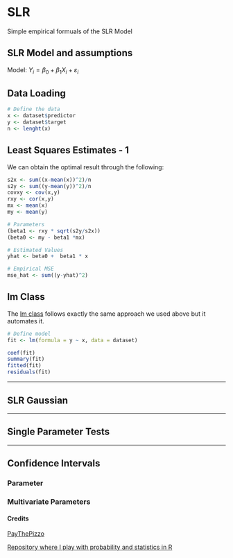 # SLR
Simple empirical formuals of the SLR Model

## SLR Model and assumptions
Model: $Y_{i} = \beta_{0} + \beta_{1}X_{i} + \varepsilon_{i}$


## Data Loading
```r
# Define the data
x <- dataset$predictor
y <- dataset$target
n <- lenght(x)
```

## Least Squares Estimates - 1
We can obtain the optimal result through the following:

```r
s2x <- sum((x-mean(x))^2)/n
s2y <- sum((y-mean(y))^2)/n
covxy <- cov(x,y) 
rxy <- cor(x,y)
mx <- mean(x)
my <- mean(y)

# Parameters 
(beta1 <- rxy * sqrt(s2y/s2x))
(beta0 <- my - beta1 *mx)

# Estimated Values
yhat <- beta0 +  beta1 * x 

# Empirical MSE
mse_hat <- sum((y-yhat)^2)
```

## lm Class
The [lm class](https://www.rdocumentation.org/packages/stats/versions/3.6.2/topics/lm) follows
exactly the same approach we used above but it automates it. 

```r
# Define model
fit <- lm(formula = y ~ x, data = dataset)

coef(fit)
summary(fit)
fitted(fit)
residuals(fit)

```

---

## SLR Gaussian


---

## Single Parameter Tests

---

## Confidence Intervals

### Parameter

### Multivariate Parameters


#### Credits
[PayThePizzo](https://github.com/PayThePizzo/)

[Repository where I play with probability and statistics in R](https://github.com/PayThePizzo/Probability-Statistics)
